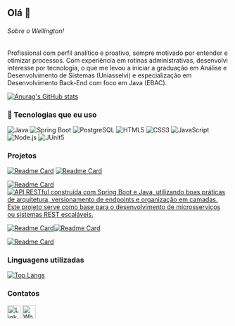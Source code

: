 ## Olá 👋


###### Sobre o Wellington!
Profissional com perfil analítico e proativo, sempre motivado por entender e otimizar processos. Com experiência em rotinas administrativas, desenvolvi interesse por tecnologia, o que me levou a iniciar a graduação em Análise e Desenvolvimento de Sistemas (Uniasselvi) e especialização em Desenvolvimento Back-End com foco em Java (EBAC).




[![Anurag's GitHub stats](https://github-readme-stats.vercel.app/api?username=wellingtonadonai&show_icons=true&theme=dark)](https://github.com/wellingtonadonai?tab=repositories)

### 🚀 Tecnologias que eu uso

![Java](https://img.shields.io/badge/Java-ED8B00?style=for-the-badge&logo=java&logoColor=white)
![Spring Boot](https://img.shields.io/badge/Spring_Boot-6DB33F?style=for-the-badge&logo=spring-boot&logoColor=white)
![PostgreSQL](https://img.shields.io/badge/PostgreSQL-316192?style=for-the-badge&logo=postgresql&logoColor=white)
![HTML5](https://img.shields.io/badge/HTML5-E34F26?style=for-the-badge&logo=html5&logoColor=white)
![CSS3](https://img.shields.io/badge/CSS3-1572B6?style=for-the-badge&logo=css3&logoColor=white)
![JavaScript](https://img.shields.io/badge/JavaScript-F7DF1E?style=for-the-badge&logo=javascript&logoColor=black)
![Node.js](https://img.shields.io/badge/Node.js-339933?style=for-the-badge&logo=node.js&logoColor=white)
![JUnit5](https://img.shields.io/badge/JUnit5-25A162?style=for-the-badge&logo=java&logoColor=white)

### Projetos

[![Readme Card](https://github-readme-stats.vercel.app/api/pin/?username=wellingtonadonai&repo=dscatalogSpring&theme=dark)](https://github.com/wellingtonadonai/dscatalogSpring) [![Readme Card](https://github-readme-stats.vercel.app/api/pin/?username=wellingtonadonai&repo=projetoDsList&theme=dark)](https://github.com/wellingtonadonai/projetoDsList)



[![Readme Card](https://github-readme-stats.vercel.app/api/pin/?username=wellingtonadonai&repo=SimulacaodeContaBancaria-Java&theme=dark)](https://github.com/wellingtonadonai/SimulacaodeContaBancaria-Java)[![API RESTful construída com Spring Boot e Java, utilizando boas práticas de arquitetura, versionamento de endpoints e organização em camadas. Este projeto serve como base para o desenvolvimento de microsserviços ou sistemas REST escaláveis.](https://github-readme-stats.vercel.app/api/pin/?username=wellingtonadonai&repo=Rest-with-spring-boot-and-java&theme=dark)](https://github.com/wellingtonadonai/Rest-with-spring-boot-and-java)



[![Readme Card](https://github-readme-stats.vercel.app/api/pin/?username=wellingtonadonai&repo=Jogo-Ping-Pong&theme=dark)](https://github.com/wellingtonadonai/Jogo-Ping-Pong)[![Readme Card](https://github-readme-stats.vercel.app/api/pin/?username=wellingtonadonai&repo=SistemadeValidacao-ProcessoSeletivo&theme=dark)](https://github.com/wellingtonadonai/SistemadeValidacao-ProcessoSeletivo)


[![Readme Card](https://github-readme-stats.vercel.app/api/pin/?username=wellingtonadonai&repo=pedra-papel-tesoura&theme=dark)](https://github.com/wellingtonadonai/pedra-papel-tesoura)




### Linguagens utilizadas

[![Top Langs](https://github-readme-stats.vercel.app/api/top-langs/?username=wellingtonadonai&layout=compact)](https://github.com/anuraghazra/github-readme-stats)

### Contatos

[<img src='https://img.shields.io/badge/LinkedIn-0077B5?style=for-the-badge&logo=linkedin&logoColor=white' alt='Linkedin' height='30'>](https://www.linkedin.com/in/wellingtonoliveira-dev/)  [<img src='https://img.shields.io/badge/Whatsapp-25D366?style=for-the-badge&logo=whatsapp&logoColor=white' alt='Whatsapp' height='30'>](https://wa.me/5517992845056)



